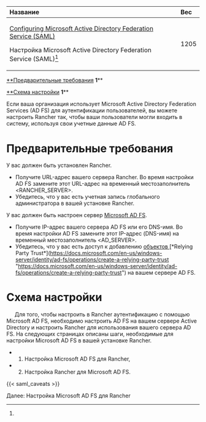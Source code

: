 ﻿


|**Название**|**Вес**|
| :- | :- |
|<p>[Configuring Microsoft Active Directory Federation Service (SAML)](https://github.com/rancher/docs/blob/master/content/rancher/v2.6/en/admin-settings/authentication/microsoft-adfs/_index.md "https://github.com/rancher/docs/blob/master/content/rancher/v2.6/en/admin-settings/authentication/microsoft-adfs/_index.md") </p><p>Настройка Microsoft Active Directory Federation Service (SAML)[^1]</p>|1205|


[**Предварительные требования](#_74t6d1kijiqt "#_74t6d1kijiqt")	**1****

[**Схема настройки](#_mttearytg48g "#_mttearytg48g")	**1****

Если ваша организация использует Microsoft Active Directory Federation Services (AD FS) для аутентификации пользователей, вы можете настроить Rancher так, чтобы ваши пользователи могли входить в систему, используя свои учетные данные AD FS.
# Предварительные требования
У вас должен быть установлен Rancher.

- Получите URL-адрес вашего сервера Rancher. Во время настройки AD FS замените этот URL-адрес на временный местозаполнитель <RANCHER\_SERVER>.
- Убедитесь, что у вас есть учетная запись глобального администратора в вашей установке Rancher.

У вас должен быть настроен сервер [Microsoft AD FS](https://docs.microsoft.com/en-us/windows-server/identity/active-directory-federation-services "https://docs.microsoft.com/en-us/windows-server/identity/active-directory-federation-services").

- Получите IP-адрес вашего сервера AD FS или его DNS-имя. Во время настройки AD FS замените этот IP-адрес (DNS-имя) на временный местозаполнитель <AD\_SERVER>.
- Убедитесь, что у вас есть доступ к добавлению [объектов ](https://docs.microsoft.com/en-us/windows-server/identity/ad-fs/operations/create-a-relying-party-trust "https://docs.microsoft.com/en-us/windows-server/identity/ad-fs/operations/create-a-relying-party-trust")[*Relying Party Trust*](https://docs.microsoft.com/en-us/windows-server/identity/ad-fs/operations/create-a-relying-party-trust "https://docs.microsoft.com/en-us/windows-server/identity/ad-fs/operations/create-a-relying-party-trust") на вашем сервере AD FS.
# Схема настройки
`	`Для того, чтобы настроить в Rancher аутентификацию с помощью Microsoft AD FS, необходимо настроить AD FS на вашем сервере Active Directory и настроить Rancher для использования вашего сервера AD FS. На следующих страницах описаны шаги, необходимые для настройки Microsoft AD FS в вашей установке Rancher.

- 1. Настройка Microsoft AD FS для Rancher,
- 2. Настройка Rancher для Microsoft AD FS.

{{< saml\_caveats >}}

Далее: Настройка Microsoft AD FS для Rancher


[^1]: 